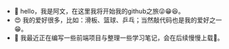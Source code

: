 - 👋 hello，我是阿文，在这里我将开始我的github之旅😜😁😆。
- 😍 我的爱好很多，比如：滑板、篮球、乒乓；当然敲代码也是我的爱好之一😁。
- 🌱 我最近正在编写一些前端项目与整理一些学习笔记，会在后续慢慢上载👀。

<!---
dazhongwenxiao/dazhongwenxiao is a ✨ special ✨ repository because its `README.md` (this file) appears on your GitHub profile.
You can click the Preview link to take a look at your changes.
--->
